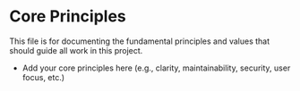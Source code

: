 # Core Principles

This file is for documenting the fundamental principles and values that should guide all work in this project. 

- Add your core principles here (e.g., clarity, maintainability, security, user focus, etc.)
